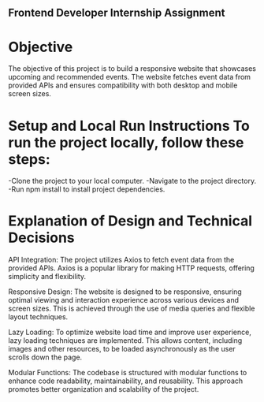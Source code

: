 ## Frontend Developer Internship Assignment
# Objective
The objective of this project is to build a responsive website that showcases upcoming and recommended events. The website fetches event data from provided APIs and ensures compatibility with both desktop and mobile screen sizes.

# Setup and Local Run Instructions To run the project locally, follow these steps:

-Clone the project to your local computer.
-Navigate to the project directory.
-Run npm install to install project dependencies.

# Explanation of Design and Technical Decisions
API Integration: The project utilizes Axios to fetch event data from the provided APIs. Axios is a popular library for making HTTP requests, offering simplicity and flexibility.

Responsive Design: The website is designed to be responsive, ensuring optimal viewing and interaction experience across various devices and screen sizes. This is achieved through the use of media queries and flexible layout techniques.

Lazy Loading: To optimize website load time and improve user experience, lazy loading techniques are implemented. This allows content, including images and other resources, to be loaded asynchronously as the user scrolls down the page.

Modular Functions: The codebase is structured with modular functions to enhance code readability, maintainability, and reusability. This approach promotes better organization and scalability of the project.
